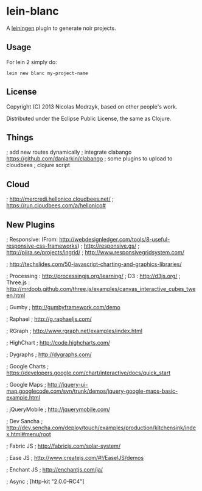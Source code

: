 # lein-blanc

A [leiningen](https://github.com/technomancy/leiningen) plugin to generate noir projects. 

## Usage

For lein 2 simply do:

```
lein new blanc my-project-name
```

## License

Copyright (C) 2013 Nicolas Modrzyk, based on other people's work.

Distributed under the Eclipse Public License, the same as Clojure.

## Things 
; add new routes dynamically
; integrate clabango https://github.com/danlarkin/clabango
; some plugins to upload to cloudbees
; clojure script

## Cloud
; http://mercredi.hellonico.cloudbees.net/
; https://run.cloudbees.com/a/hellonico#

## New Plugins

; Responsive: (From: http://webdesignledger.com/tools/8-useful-responsive-css-frameworks)
; http://responsive.gs/
; http://piira.se/projects/ingrid/
; http://www.responsivegridsystem.com/

; http://techslides.com/50-javascript-charting-and-graphics-libraries/

; Processing : http://processingjs.org/learning/
; D3 : http://d3js.org/
; Three.js : http://mrdoob.github.com/three.js/examples/canvas_interactive_cubes_tween.html

; Gumby
; http://gumbyframework.com/demo

; Raphael
; http://g.raphaeljs.com/

; RGraph
; http://www.rgraph.net/examples/index.html

; HighChart
; http://code.highcharts.com/

; Dygraphs
; http://dygraphs.com/

; Google Charts
; https://developers.google.com/chart/interactive/docs/quick_start

; Google Maps
; http://jquery-ui-map.googlecode.com/svn/trunk/demos/jquery-google-maps-basic-example.html

; jQueryMobile
; http://jquerymobile.com/

; Dev Sancha
; http://dev.sencha.com/deploy/touch/examples/production/kitchensink/index.html#menu/root

; Fabric JS
; http://fabricjs.com/solar-system/

; Ease JS
; http://www.createjs.com/#!/EaselJS/demos

; Enchant JS
; http://enchantjs.com/ja/

; Async
; [http-kit "2.0.0-RC4"]